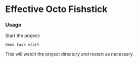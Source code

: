 # Effective Octo Fishstick

### Usage

Start the project:

```
deno task start
```

This will watch the project directory and restart as necessary.